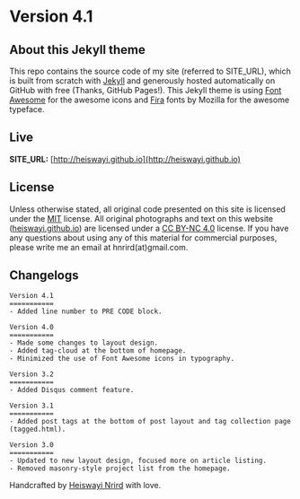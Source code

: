 # Version 4.1

## About this Jekyll theme

This repo contains the source code of my site (referred to SITE_URL), which is built from scratch with [Jekyll](http://jekyllrb.com/) and generously hosted automatically on GitHub with free (Thanks, GitHub Pages!). This Jekyll theme is using [Font Awesome](https://fortawesome.github.io/Font-Awesome/) for the awesome icons and [Fira](https://github.com/mozilla/Fira) fonts by Mozilla for the awesome typeface.

## Live

**SITE_URL:** [http://heiswayi.github.io](http://heiswayi.github.io)

## License

Unless otherwise stated, all original code presented on this site is licensed under the [MIT](LICENSE.md) license. All original photographs and text on this website ([heiswayi.github.io](http://heiswayi.github.io)) are licensed under a [CC BY-NC 4.0](https://creativecommons.org/licenses/by-nc/4.0/) license. If you have any questions about using any of this material for commercial purposes, please write me an email at hnrird(at)gmail.com.

## Changelogs

```
Version 4.1
===========
- Added line number to PRE CODE block.

Version 4.0
===========
- Made some changes to layout design.
- Added tag-cloud at the bottom of homepage.
- Minimized the use of Font Awesome icons in typography.

Version 3.2
===========
- Added Disqus comment feature.

Version 3.1
===========
- Added post tags at the bottom of post layout and tag collection page (tagged.html).

Version 3.0
===========
- Updated to new layout design, focused more on article listing.
- Removed masonry-style project list from the homepage.
```

Handcrafted by [Heiswayi Nrird](http://heiswayi.github.io) with love.
